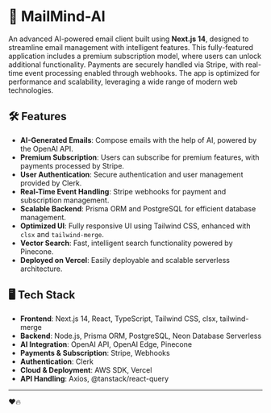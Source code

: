 
# 📧 MailMind-AI

An advanced AI-powered email client built using **Next.js 14**, designed to streamline email management with intelligent features. This fully-featured application includes a premium subscription model, where users can unlock additional functionality. Payments are securely handled via Stripe, with real-time event processing enabled through webhooks. The app is optimized for performance and scalability, leveraging a wide range of modern web technologies.

## 🛠️ Features

- **AI-Generated Emails**: Compose emails with the help of AI, powered by the OpenAI API.
- **Premium Subscription**: Users can subscribe for premium features, with payments processed by Stripe.
- **User Authentication**: Secure authentication and user management provided by Clerk.
- **Real-Time Event Handling**: Stripe webhooks for payment and subscription management.
- **Scalable Backend**: Prisma ORM and PostgreSQL for efficient database management.
- **Optimized UI**: Fully responsive UI using Tailwind CSS, enhanced with `clsx` and `tailwind-merge`.
- **Vector Search**: Fast, intelligent search functionality powered by Pinecone.
- **Deployed on Vercel**: Easily deployable and scalable serverless architecture.

## 🖥️ Tech Stack

- **Frontend**: Next.js 14, React, TypeScript, Tailwind CSS, clsx, tailwind-merge
- **Backend**: Node.js, Prisma ORM, PostgreSQL, Neon Database Serverless
- **AI Integration**: OpenAI API, OpenAI Edge, Pinecone
- **Payments & Subscription**: Stripe, Webhooks
- **Authentication**: Clerk
- **Cloud & Deployment**: AWS SDK, Vercel
- **API Handling**: Axios, @tanstack/react-query

---
❤️🔥
